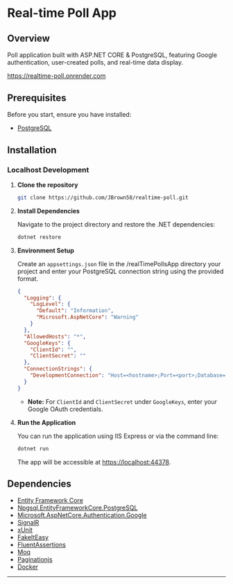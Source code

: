 ﻿﻿﻿
---

# Real-time Poll App

## Overview

Poll application built with ASP.NET CORE & PostgreSQL, featuring Google authentication, user-created polls, and real-time data display.

https://realtime-poll.onrender.com

## Prerequisites

Before you start, ensure you have installed:
- [PostgreSQL](https://www.postgresql.org/download/)

## Installation

### Localhost Development

1. **Clone the repository**

   ```bash
   git clone https://github.com/JBrown58/realtime-poll.git
   ```

2. **Install Dependencies**

   Navigate to the project directory and restore the .NET dependencies:

   ```bash
   dotnet restore
   ```

3. **Environment Setup**

   Create an `appsettings.json` file in the /realTimePollsApp directory your project and enter your PostgreSQL connection string using the provided format.

   ```json
   {
     "Logging": {
       "LogLevel": {
         "Default": "Information",
         "Microsoft.AspNetCore": "Warning"
       }
     },
     "AllowedHosts": "*",
     "GoogleKeys": {
       "ClientId": "",
       "ClientSecret": ""
     },
     "ConnectionStrings": {
       "DevelopmentConnection": "Host=<hostname>;Port=<port>;Database=<databasename>;User Id=<userid>;Password=<password>;",
     }
   }
   ```

   - **Note:** For `ClientId` and `ClientSecret` under `GoogleKeys`, enter your Google OAuth credentials.

5. **Run the Application**

   You can run the application using IIS Express or via the command line:

   ```bash
   dotnet run
   ```

   The app will be accessible at [https://localhost:44378](https://localhost:44378).

 ## Dependencies

- [Entity Framework Core](https://docs.microsoft.com/en-us/ef/core/)
- [Npgsql.EntityFrameworkCore.PostgreSQL](https://www.npgsql.org/efcore/)
- [Microsoft.AspNetCore.Authentication.Google](https://docs.microsoft.com/en-us/aspnet/core/security/authentication/social/google-logins?view=aspnetcore-6.0)
- [SignalR](https://docs.microsoft.com/en-us/aspnet/core/signalr/introduction?view=aspnetcore-6.0)
- [xUnit](https://xunit.net/)
- [FakeItEasy](https://fakeiteasy.github.io/)
- [FluentAssertions](https://fluentassertions.com/)
- [Moq](https://github.com/moq/moq4)
- [Paginationjs](http://pagination.js.org/)
- [Docker](https://www.docker.com/get-started)

---
